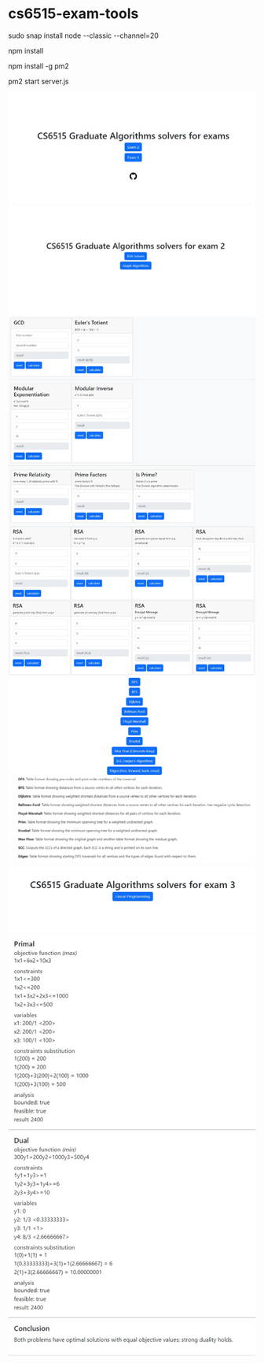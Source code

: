 # cs6515-exam-tools
sudo snap install node --classic --channel=20

npm install

npm install -g pm2

pm2 start server.js

![main page](docs/images/main.jpg?raw=true)
![main page](docs/images/exam2.jpg?raw=true)
![main page](docs/images/rsa.jpg?raw=true)
![main page](docs/images/graphs.jpg?raw=true)
![main page](docs/images/exam3.jpg?raw=true)
![main page](docs/images/lp.jpg?raw=true)